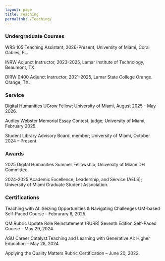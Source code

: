 ```yaml
---
layout: page
title: Teaching
permalink: /Teaching/
---
```

### Undergraduate Courses

WRS 105 Teaching Assistant, 2026-Present, University of Miami, Coral Gables, FL. 

INRW Adjunct Instructor, 2023-2025, Lamar Institute of Technology, Beaumont, TX.   

DIRW 0400 Adjunct Instructor, 2021-2025, Lamar State College Orange. Orange, TX.  

### Service

Digital Humanities UGrow Fellow; University of Miami, August 2025 - May 2026. 

Audley Webster Memorial Essay Contest, judge; University of Miami, February 2025.

Student Library Advisory Board, member; University of Miami, October 2024 – Present. 

### Awards 

2025 Digital Humanities Summer Fellowship; University of Miami DH Committee. 

2024-2025 Academic Excellence, Leadership, and Service (AELS); University of Miami Graduate Student Association.

### Certifications

Teaching with AI: Seizing Opportunities & Navigating Challenges UM-based Self-Paced Course – Februrary 6, 2025.

QM Rubric Update Role Reinstatement (RURR) Seventh Edition Self-Paced Course – May 29, 2024.

ASU Career Catalyst:Teaching and Learning with Generative AI: Higher Education – May 28, 2024.

Applying the Quality Matters Rubric Certification – June 20, 2022. 


